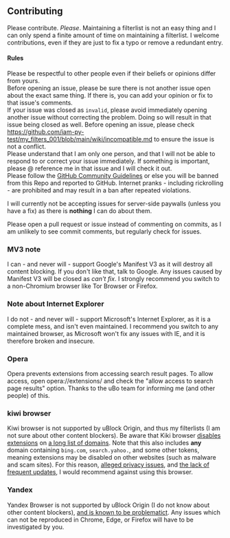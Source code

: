 ## Contributing
Please contribute. _Please_. Maintaining a filterlist is not an easy thing and I can only spend a finite amount of time on maintaining a filterlist. I welcome contributions, even if they are just to fix a typo or remove a redundant entry.

#### Rules
Please be respectful to other people even if their beliefs or opinions differ from yours. <br/>
Before opening an issue, please be sure there is not another issue open about the exact same thing. If there is, you can add your opinion or fix to that issue's comments. <br/>
If your issue was closed as `invalid`, please avoid immediately opening another issue without correcting the problem. Doing so will result in that issue being closed as well. Before opening an issue, please check https://github.com/iam-py-test/my_filters_001/blob/main/wiki/incompatible.md to ensure the issue is not a conflict. <br/>
Please understand that I am only one person, and that I will not be able to respond to or correct your issue immediately. If something is important, please @ reference me in that issue and I will check it out.<br/>
Please follow the [GitHub Community Guidelines](https://docs.github.com/en/github/site-policy/github-community-guidelines#what-is-not-allowed) or else you will be banned from this Repo and reported to GitHub. Internet pranks - including rickrolling - are prohibited and may result in a ban after repeated violations. <br/>

I will currently not be accepting issues for server-side paywalls (unless you have a fix) as there is **nothing** I can do about them. <br>

Please open a pull request or issue instead of commenting on commits, as I am unlikely to see commit comments, but regularly check for issues.

### MV3 note
I can - and never will - support Google's Manifest V3 as it will destroy all content blocking. If you don't like that, talk to Google. Any issues caused by Manifest V3 will be closed as _can't fix_. I strongly recommend you switch to a non-Chromium browser like Tor Browser or Firefox. 

### Note about Internet Explorer
I do not - and never will - support Microsoft's Internet Explorer, as it is a complete mess, and isn't even maintained. I recommend you switch to any maintained browser, as Microsoft won't fix any issues with IE, and it is therefore broken and insecure.

### Opera
Opera prevents extensions from accessing search result pages. To allow access, open opera://extensions/ and check the "allow access to search page results" option. Thanks to the uBo team for informing me (and other people) of this. 

### kiwi browser
Kiwi browser is not supported by uBlock Origin, and thus my filterlists (I am not sure about other content blockers). Be aware that Kiki browser [disables extensions](https://www.reddit.com/r/uBlockOrigin/comments/10xntsr/comment/j7teo9p/) on [a long list of domains](https://github.com/kiwibrowser/src/blob/c51d640a8e984ff0fb24049c53a7ed4e458775ef/extensions/browser/api/web_request/web_request_permissions.cc#L167). Note that this also includes **any** domain containing `bing.com`, `search.yahoo.`, and some other tokens, meaning extensions may be disabled on other websites (such as malware and scam sites).
For this reason, [alleged privacy issues](https://github.com/Tobi823/ffupdater/issues/35), and [the lack of frequent updates](https://github.com/kiwibrowser/src/commits/master), I would recommend against using this browser.

### Yandex
Yandex Browser is not supported by uBlock Origin (I do not know about other content blockers), [and is known to be problematict](https://github.com/uBlockOrigin/uBlock-issues/issues/2627). Any issues which can not be reproduced in Chrome, Edge, or Firefox will have to be investigated by you.
